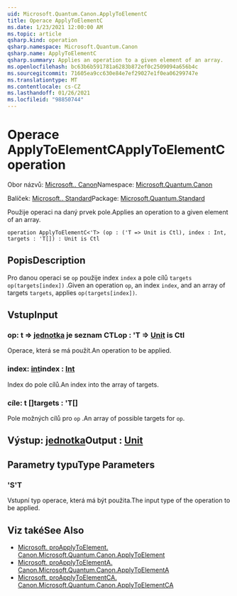 ```yaml
---
uid: Microsoft.Quantum.Canon.ApplyToElementC
title: Operace ApplyToElementC
ms.date: 1/23/2021 12:00:00 AM
ms.topic: article
qsharp.kind: operation
qsharp.namespace: Microsoft.Quantum.Canon
qsharp.name: ApplyToElementC
qsharp.summary: Applies an operation to a given element of an array.
ms.openlocfilehash: bc63b6b591781a6283b872ef0c2509094a656b4c
ms.sourcegitcommit: 71605ea9cc630e84e7ef29027e1f0ea06299747e
ms.translationtype: MT
ms.contentlocale: cs-CZ
ms.lasthandoff: 01/26/2021
ms.locfileid: "98850744"
---
```

# <a name="applytoelementc-operation"></a><span data-ttu-id="03714-102">Operace ApplyToElementC</span><span class="sxs-lookup"><span data-stu-id="03714-102">ApplyToElementC operation</span></span>

<span data-ttu-id="03714-103">Obor názvů: [Microsoft.. Canon](xref:Microsoft.Quantum.Canon)</span><span class="sxs-lookup"><span data-stu-id="03714-103">Namespace: [Microsoft.Quantum.Canon](xref:Microsoft.Quantum.Canon)</span></span>

<span data-ttu-id="03714-104">Balíček: [Microsoft.. Standard](https://nuget.org/packages/Microsoft.Quantum.Standard)</span><span class="sxs-lookup"><span data-stu-id="03714-104">Package: [Microsoft.Quantum.Standard](https://nuget.org/packages/Microsoft.Quantum.Standard)</span></span>


<span data-ttu-id="03714-105">Použije operaci na daný prvek pole.</span><span class="sxs-lookup"><span data-stu-id="03714-105">Applies an operation to a given element of an array.</span></span>

```qsharp
operation ApplyToElementC<'T> (op : ('T => Unit is Ctl), index : Int, targets : 'T[]) : Unit is Ctl
```


## <a name="description"></a><span data-ttu-id="03714-106">Popis</span><span class="sxs-lookup"><span data-stu-id="03714-106">Description</span></span>

<span data-ttu-id="03714-107">Pro danou operaci se `op` použije index `index` a pole cílů `targets` `op(targets[index])` .</span><span class="sxs-lookup"><span data-stu-id="03714-107">Given an operation `op`, an index `index`, and an array of targets `targets`, applies `op(targets[index])`.</span></span>

## <a name="input"></a><span data-ttu-id="03714-108">Vstup</span><span class="sxs-lookup"><span data-stu-id="03714-108">Input</span></span>

### <a name="op--t--unit--is-ctl"></a><span data-ttu-id="03714-109">op: t => [jednotka](xref:microsoft.quantum.lang-ref.unit)  je seznam CTL</span><span class="sxs-lookup"><span data-stu-id="03714-109">op : 'T => [Unit](xref:microsoft.quantum.lang-ref.unit)  is Ctl</span></span>

<span data-ttu-id="03714-110">Operace, která se má použít.</span><span class="sxs-lookup"><span data-stu-id="03714-110">An operation to be applied.</span></span>


### <a name="index--int"></a><span data-ttu-id="03714-111">index: [int](xref:microsoft.quantum.lang-ref.int)</span><span class="sxs-lookup"><span data-stu-id="03714-111">index : [Int](xref:microsoft.quantum.lang-ref.int)</span></span>

<span data-ttu-id="03714-112">Index do pole cílů.</span><span class="sxs-lookup"><span data-stu-id="03714-112">An index into the array of targets.</span></span>


### <a name="targets--t"></a><span data-ttu-id="03714-113">cíle: t []</span><span class="sxs-lookup"><span data-stu-id="03714-113">targets : 'T[]</span></span>

<span data-ttu-id="03714-114">Pole možných cílů pro `op` .</span><span class="sxs-lookup"><span data-stu-id="03714-114">An array of possible targets for `op`.</span></span>



## <a name="output--unit"></a><span data-ttu-id="03714-115">Výstup: [jednotka](xref:microsoft.quantum.lang-ref.unit)</span><span class="sxs-lookup"><span data-stu-id="03714-115">Output : [Unit](xref:microsoft.quantum.lang-ref.unit)</span></span>



## <a name="type-parameters"></a><span data-ttu-id="03714-116">Parametry typu</span><span class="sxs-lookup"><span data-stu-id="03714-116">Type Parameters</span></span>

### <a name="t"></a><span data-ttu-id="03714-117">'S</span><span class="sxs-lookup"><span data-stu-id="03714-117">'T</span></span>

<span data-ttu-id="03714-118">Vstupní typ operace, která má být použita.</span><span class="sxs-lookup"><span data-stu-id="03714-118">The input type of the operation to be applied.</span></span>

## <a name="see-also"></a><span data-ttu-id="03714-119">Viz také</span><span class="sxs-lookup"><span data-stu-id="03714-119">See Also</span></span>

- [<span data-ttu-id="03714-120">Microsoft. proApplyToElement. Canon.</span><span class="sxs-lookup"><span data-stu-id="03714-120">Microsoft.Quantum.Canon.ApplyToElement</span></span>](xref:Microsoft.Quantum.Canon.ApplyToElement)
- [<span data-ttu-id="03714-121">Microsoft. proApplyToElementA. Canon.</span><span class="sxs-lookup"><span data-stu-id="03714-121">Microsoft.Quantum.Canon.ApplyToElementA</span></span>](xref:Microsoft.Quantum.Canon.ApplyToElementA)
- [<span data-ttu-id="03714-122">Microsoft. proApplyToElementCA. Canon.</span><span class="sxs-lookup"><span data-stu-id="03714-122">Microsoft.Quantum.Canon.ApplyToElementCA</span></span>](xref:Microsoft.Quantum.Canon.ApplyToElementCA)